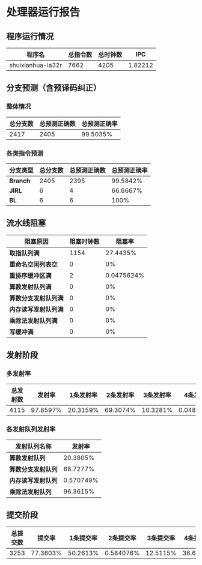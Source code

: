 # 处理器运行报告
## 程序运行情况
|程序名|总指令数|总时钟数|IPC|
|---|---|---|---|
|shuixianhua-la32r|7662|4205|1.82212|

## 分支预测（含预译码纠正）
### 整体情况
|总分支数|总预测正确数|总预测正确率|
|---|---|---|
|2417|2405|99.5035%|

### 各类指令预测
|分支类型|总分支数|总预测正确数|总预测正确率|
|---|---|---|---|
|**Branch**| 2405 | 2395 | 99.5842%|
|**JIRL**| 6 | 4 | 66.6667%|
|**BL**| 6 | 6 | 100%|

## 流水线阻塞
|阻塞原因|阻塞时钟数|阻塞率|
|---|---|---|
|**取指队列满**| 1154 | 27.4435%|
|**重命名空闲列表空**|0 | 0%|
|**重排序缓冲区满**|2 | 0.0475624%|
|**算数发射队列满**|0 | 0%|
|**算数分支发射队列满**|0 | 0%|
|**内存读写发射队列满**|0 | 0%|
|**乘除法发射队列满**|0 | 0%|
|**写缓冲满**|0 | 0%|

## 发射阶段
### 多发射率
|总发射数|发射率|1条发射率|2条发射率|3条发射率|4条发射率|
|---|---|---|---|---|---|
|4115|97.8597%|20.3159%|69.3074%|10.3281%|0.0486027%|

### 各发射队列发射率
|发射队列名称|发射率|
|---|---|
|**算数发射队列**|20.3805%|
|**算数分支发射队列**|68.7277%|
|**内存读写发射队列**|0.570749%|
|**乘除法发射队列**|96.3615%|

## 提交阶段
|总提交数|提交率|1条提交率|2条提交率|3条提交率|4条提交率|
|---|---|---|---|---|---|
|3253|77.3603%|50.2613%|0.584076%|12.5115%|36.6431%|
